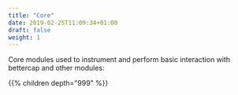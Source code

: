 ```yaml
---
title: "Core"
date: 2019-02-25T11:09:34+01:00
draft: false
weight: 1
---
```


Core modules used to instrument and perform basic interaction with bettercap and other modules:

{{% children depth="999" %}}
